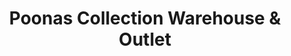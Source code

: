 ---
title: "Poonas Collection Warehouse & Outlet"
url: /karachi/poonas-collection-warehouse-und-outlet/
shop: Kleidung
---
